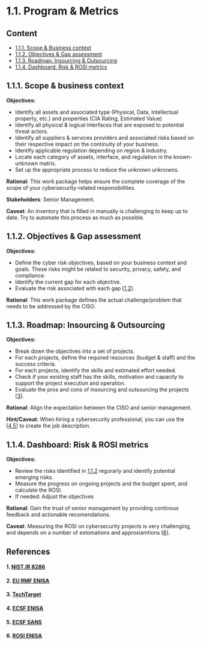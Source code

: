 # 1.1. Program & Metrics

## Content
* [1.1.1. Scope & Business context](#111-scope--business-context)
* [1.1.2. Objectives & Gap assessment](#112-objectives--gap-assessment) 
* [1.1.3. Roadmap: Insourcing & Outsourcing](#113-roadmap-insourcing--outsourcing)
* [1.1.4. Dashboard: Risk & ROSI metrics](#114-dashboard-risk--rosi-metrics)

## 1.1.1. Scope & business context 

**Objectives:**
* Identify all assets and associated type (Physical, Data, Intellectual property, etc.) and properties (CIA Rating, Estimated Value) 
* Identify all physical & logical interfaces that are exposed to potential threat actors.
* Identify all suppliers & services providers and associated risks based on their respective impact on the continuity of your business. 
* Identify applicable regulation depending on region & industry. 
* Locate each category of assets, interface, and regulation in the known-unknown matrix. 
* Set up the appropriate process to reduce the unknown unknowns.

**Rational**: This work package helps ensure the complete coverage of the scope of your cybersecurity-related responsibilities.

**Stakeholders**: Senior Management. 

**Caveat**: An inventory that is filled in manually is challenging to keep up to date. Try to automate this process as much as possible.  

## 1.1.2. Objectives & Gap assessment 

**Objectives:**
* Define the cyber risk objectives, based on your business context and goals. These risks might be related to security, privacy, safety, and compliance.
* Identify the current gap for each objective. 
* Evaluate the risk associated with each gap [[1](#1-nistir-8286),[2](#2-eu-rmf-enisa)].

**Rational**: This work package defines the actual challenge/problem that needs to be addressed by the CISO. 

## 1.1.3. Roadmap: Insourcing & Outsourcing 

**Objectives:**
* Break down the objectives into a set of projects.
* For each projects, define the required resources (budget & staff) and the success criteria.
* For each projects, identify the skills and estimated effort needed.
* Check if your existing staff has the skills, motivation and capacity to support the project execution and operation. 
* Evaluate the pros and cons of insourcing and outsourcing the projects [[3](#3-techtarget)].

**Rational**: Align the expectation between the CISO and senior management. 

**Hint/Caveat**: When hiring a cybersecurity professional, you can use the [[4](#4-ecsf-enisa),[5](#5-ecsf-sans)] to create the job description.

## 1.1.4. Dashboard: Risk & ROSI metrics  

**Objectives:**
* Review the risks identified in [1.1.2](#112-cybersecurity-objectives--gap-assessment) regurarly and identify potential emerging risks.
* Measure the progress on ongoing projects and the budget spent, and calculate the ROSI.
* If needed: Adjust the objectives

**Rational**: Gain the trust of senior management by providing continous feedback and actionable recomendations.

**Caveat**: Measuring the ROSI on cybersecurity projects is very challenging, and depends on a number of estomations and approxiamtions [[6](#6-rosi-enisa)].

## References
#### 1. [NIST.IR 8286](https://doi.org/10.6028/NIST.IR.8286)
#### 2. [EU RMF ENISA](https://www.enisa.europa.eu/publications/interoperable-eu-risk-management-framework)
#### 3. [TechTarget](https://www.techtarget.com/searchsecurity/tip/15-benefits-of-outsourcing-your-cybersecurity-operations)
#### 4. [ECSF ENISA](https://www.enisa.europa.eu/topics/education/european-cybersecurity-skills-framework)
#### 5. [ECSF SANS](https://www.sans.org/ecsf-framework/)
#### 6. [ROSI ENISA](https://www.enisa.europa.eu/publications/introduction-to-return-on-security-investment)
